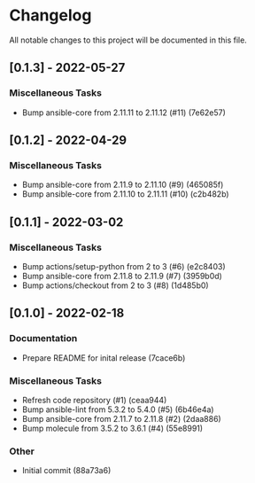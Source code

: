 # Changelog
All notable changes to this project will be documented in this file.

## [0.1.3] - 2022-05-27

### Miscellaneous Tasks

- Bump ansible-core from 2.11.11 to 2.11.12 (#11) (7e62e57)

## [0.1.2] - 2022-04-29

### Miscellaneous Tasks

- Bump ansible-core from 2.11.9 to 2.11.10 (#9) (465085f)
- Bump ansible-core from 2.11.10 to 2.11.11 (#10) (c2b482b)

## [0.1.1] - 2022-03-02

### Miscellaneous Tasks

- Bump actions/setup-python from 2 to 3 (#6) (e2c8403)
- Bump ansible-core from 2.11.8 to 2.11.9 (#7) (3959b0d)
- Bump actions/checkout from 2 to 3 (#8) (1d485b0)

## [0.1.0] - 2022-02-18

### Documentation

- Prepare README for inital release (7cace6b)

### Miscellaneous Tasks

- Refresh code repository (#1) (ceaa944)
- Bump ansible-lint from 5.3.2 to 5.4.0 (#5) (6b46e4a)
- Bump ansible-core from 2.11.7 to 2.11.8 (#2) (2daa886)
- Bump molecule from 3.5.2 to 3.6.1 (#4) (55e8991)

### Other

- Initial commit (88a73a6)

<!-- generated by git-cliff -->
